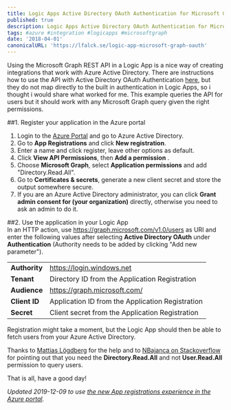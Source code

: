 ```yaml
---
title: Logic Apps Active Directory OAuth Authentication for Microsoft Graph
published: true
description: Logic Apps Active Directory OAuth Authentication for Microsoft Graph
tags: #azure #integration #logicapps #microsoftgraph
date: '2018-04-01'
canonicalURL: 'https://lfalck.se/logic-app-microsoft-graph-oauth'
---
```

Using the Microsoft Graph REST API in a Logic App is a nice way of creating integrations that work with Azure Active Directory. There are instructions how to use the API with Active Directory OAuth Authentication [here](https://docs.microsoft.com/en-us/graph/auth-v2-service), but they do not map directly to the built in authentication in Logic Apps, so i thought i would share what worked for me. This example queries the API for users but it should work with any Microsoft Graph query given the right permissions.

##1. Register your application in the Azure portal

1. Login to the [Azure Portal](https://portal.azure.com) and go to Azure Active Directory. 
2. Go to **App Registrations** and click **New registration**.
3. Enter a name and click register, leave other options as default.
4. Click **View API Permissions**, then **Add a permission** .
5. Choose **Microsoft Graph**, select **Application permissions** and add "Directory.Read.All".
6. Go to **Certificates & secrets**, generate a new client secret and store the output somewhere secure.
7. If you are an Azure Active Directory administrator, you can click **Grant admin consent for (your organization)** directly, otherwise you need to ask an admin to do it.

##2. Use the application in your Logic App  
In an HTTP action, use https://graph.microsoft.com/v1.0/users as URI and enter the following values after selecting **Active Directory OAuth** under **Authentication** (Authority needs to be added by clicking "Add new parameter").

|                      |                                                                        |
| -------------------- | ---------------------------------------------------------------------- |
|  **Authority**       |  https://login.windows.net                                             |
|  **Tenant**          |  Directory ID from the Application Registration                        |
|  **Audience**        |  https://graph.microsoft.com/                                          |
|  **Client ID**       |  Application ID from the Application Registration                      |
|  **Secret**          |  Client secret from the Application Registration                       |

Registration might take a moment, but the Logic App should then be able to fetch users from your Azure Active Directory.

Thanks to [Mattias Lögdberg](http://mlogdberg.com) for the help and to [NBajanca on Stackoverflow](https://stackoverflow.com/questions/42960959/authorization-identitynotfound-on-microsoft-graph-api-request/) for pointing out that you need the **Directory.Read.All** and not **User.Read.All** permission to query users.

That is all, have a good day!

*Updated 2019-12-09 to use [the new App registrations experience in the Azure portal](https://docs.microsoft.com/en-us/azure/active-directory/develop/app-registrations-training-guide-for-app-registrations-legacy-users).*
